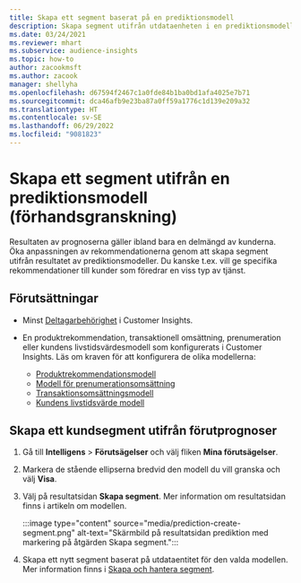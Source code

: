 ```yaml
---
title: Skapa ett segment baserat på en prediktionsmodell
description: Skapa segment utifrån utdataenheten i en prediktionsmodell.
ms.date: 03/24/2021
ms.reviewer: mhart
ms.subservice: audience-insights
ms.topic: how-to
author: zacookmsft
ms.author: zacook
manager: shellyha
ms.openlocfilehash: d67594f2467c1a0fde84b1ba0bd1afa4025e7b71
ms.sourcegitcommit: dca46afb9e23ba87a0ff59a1776c1d139e209a32
ms.translationtype: HT
ms.contentlocale: sv-SE
ms.lasthandoff: 06/29/2022
ms.locfileid: "9081823"
---
```

# <a name="create-a-segment-based-on-a-prediction-model-preview"></a>Skapa ett segment utifrån en prediktionsmodell (förhandsgranskning)

Resultaten av prognoserna gäller ibland bara en delmängd av kunderna. Öka anpassningen av rekommendationerna genom att skapa segment utifrån resultatet av prediktionsmodeller. Du kanske t.ex. vill ge specifika rekommendationer till kunder som föredrar en viss typ av tjänst. 

## <a name="prerequisites"></a>Förutsättningar

- Minst [Deltagarbehörighet](permissions.md) i Customer Insights.

- En produktrekommendation, transaktionell omsättning, prenumeration eller kundens livstidsvärdesmodell som konfigurerats i Customer Insights. Läs om kraven för att konfigurera de olika modellerna:

  - [Produktrekommendationsmodell](predict-product-recommendation.md)
  - [Modell för prenumerationsomsättning](predict-subscription-churn.md)
  - [Transaktionsomsättningsmodell](predict-transactional-churn.md)
  - [Kundens livstidsvärde modell](predict-customer-lifetime-value.md)

## <a name="create-a-customer-segment-based-on-predictions"></a>Skapa ett kundsegment utifrån förutprognoser

1. Gå till **Intelligens** > **Förutsägelser** och välj fliken **Mina förutsägelser**.

1. Markera de stående ellipserna bredvid den modell du vill granska och välj **Visa**.

1. Välj på resultatsidan **Skapa segment**. Mer information om resultatsidan finns i artikeln om modellen.

   :::image type="content" source="media/prediction-create-segment.png" alt-text="Skärmbild på resultatsidan prediktion med markering på åtgärden Skapa segment.":::

1. Skapa ett nytt segment baserat på utdataentitet för den valda modellen. Mer information finns i [Skapa och hantera segment](segments.md).